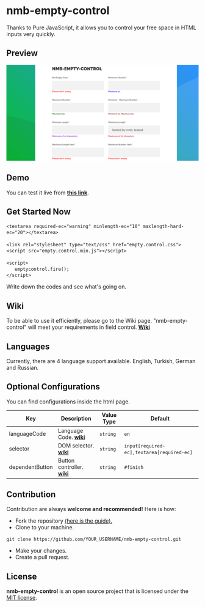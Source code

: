 # nmb-empty-control
Thanks to Pure JavaScript, it allows you to control your free space in HTML inputs very quickly.

## Preview

![nmb-empty-control-preview](https://github.com/NazimMertBilgi/nmb-empty-control/blob/master/docs/images/preview-nmb-empty-control.PNG)

## Demo
You can test it live from **[this link](https://nazimmertbilgi.github.io/nmb-empty-control/)**.

## Get Started Now
```
<textarea required-ec="warning" minlength-ec="10" maxlength-hard-ec="20"></textarea>

<link rel="stylesheet" type="text/css" href="empty.control.css">
<script src="empty.control.min.js"></script>

<script>
   emptycontrol.fire();
</script>
```
Write down the codes and see what's going on.

## Wiki
To be able to use it efficiently, please go to the Wiki page. "nmb-empty-control" will meet your requirements in field control. **[Wiki](https://github.com/NazimMertBilgi/nmb-empty-control/wiki)**

## Languages
Currently, there are 4 language support available. English, Turkish, German and Russian.

## Optional Configurations
You can find configurations inside the html page.

|Key|Description|Value Type|Default|
|--|--|--|--|
|languageCode|Language Code. **[wiki](https://github.com/NazimMertBilgi/nmb-empty-control/wiki/Language-Select,-Change)**|`string`|`en`|
|selector|DOM selector. **[wiki](https://github.com/NazimMertBilgi/nmb-empty-control/wiki/Selector-Change)**|`string`|`input[required-ec],textarea[required-ec]`|
|dependentButton|Button controller. **[wiki](https://github.com/NazimMertBilgi/nmb-empty-control/wiki/Dependent-Button-Change)**|`string`|`#finish`


## Contribution
Contribution are always **welcome and recommended!** Here is how:
- Fork the repository [(here is the guide).](https://help.github.com/articles/fork-a-repo/)
- Clone to your machine.
```
git clone https://github.com/YOUR_USERNAME/nmb-empty-control.git
```
- Make your changes.
- Create a pull request.

## License
**nmb-empty-control** is an open source project that is licensed under the [MIT license](http://opensource.org/licenses/MIT).

